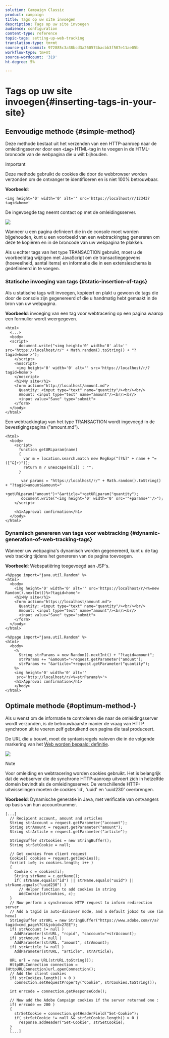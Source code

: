 ```yaml
---
solution: Campaign Classic
product: campaign
title: Tags op uw site invoegen
description: Tags op uw site invoegen
audience: configuration
content-type: reference
topic-tags: setting-up-web-tracking
translation-type: tm+mt
source-git-commit: 972885c3a38bcd3a260574bacbb3f507e11ae05b
workflow-type: tm+mt
source-wordcount: '319'
ht-degree: 5%

---
```



# Tags op uw site invoegen{#inserting-tags-in-your-site}

## Eenvoudige methode {#simple-method}

Deze methode bestaat uit het verzenden van een HTTP-aanroep naar de omleidingsserver door een **`<img>`** HTML-tag in te voegen in de HTML-broncode van de webpagina die u wilt bijhouden.

>[!IMPORTANT]
>
>Deze methode gebruikt de cookies die door de webbrowser worden verzonden om de ontvanger te identificeren en is niet 100% betrouwbaar.

**Voorbeeld**:

```
<img height='0' width='0' alt='' src='https://localhost/r/12343?tagid=home'
```

De ingevoegde tag neemt contact op met de omleidingsserver.

![](assets/d_ncs_integration_webtracking_structure2.png)

Wanneer u een pagina definieert die in de console moet worden bijgehouden, kunt u een voorbeeld van een webtrackingtag genereren om deze te kopiëren en in de broncode van uw webpagina te plakken.

Als u echter tags van het type TRANSACTION gebruikt, moet u de voorbeeldtag wijzigen met JavaScript om de transactiegegevens (hoeveelheid, aantal items) en informatie die in een extensieschema is gedefinieerd in te voegen.

### Statische invoeging van tags {#static-insertion-of-tags}

Als u statische tags wilt invoegen, kopieert en plakt u gewoon de tags die door de console zijn gegenereerd of die u handmatig hebt gemaakt in de bron van uw webpagina.

**Voorbeeld**: invoeging van een tag voor webtracering op een pagina waarop een formulier wordt weergegeven.

```
<html>
  <...>
  <body>
  <script>
      document.write("<img height='0' width='0' alt='' src='https://localhost/r/" + Math.random().toString() + "?tagid=home'>");
    </script>
    <noscript>
     <img height='0' width='0' alt='' src='https://localhost/r/?tagid=home'>
    </noscript>
    <h1>My site</h1>
    <form action="http://localhost/amount.md">
      Quantity: <input type="text" name="quantity"/><br/><br/>
      Amount: <input type="text" name="amount"/><br/><br/>
      <input value="Save" type="submit">
    </form>
  </body>
</html>
```

Een webtrackingtag van het type TRANSACTION wordt ingevoegd in de bevestigingspagina (&quot;amount.md&quot;).

```
<html>
  <body>
    <script>
      function getURLparam(name) 
      {
        var m = location.search.match new RegExp("[?&]" + name + "=([^&]+)"));
        return m ? unescape(m[1]) : "";
      }
 
       var params = "https://localhost/r/" + Math.random().toString() + "?tagid=amount&amount="
                      +getURLparam("amount")+"&article="+getURLparam("quantity");
       document.write("<img height='0' width='0' src='"+params+"'/>");
    </script>

    <h1>Approval confirmation</h1>
  </body>
</html>
```

### Dynamisch genereren van tags voor webtracking {#dynamic-generation-of-web-tracking-tags}

Wanneer uw webpagina&#39;s dynamisch worden gegenereerd, kunt u de tag web tracking tijdens het genereren van de pagina toevoegen.

**Voorbeeld**: Webspatiëring toegevoegd aan JSP&#39;s.

```
<%@page import="java.util.Random" %>
<html>
  <body>
    <img height='0' width='0' alt='' src='https://localhost/r/<%=new Random().nextInt()%>?tagid=home'>
    <h1>My site</h1>
    <form action="https://localhost/amount.md">
      Quantity: <input type="text" name="quantity"/><br/><br/>
      Amount: <input type="text" name="amount"/><br/><br/>
      <input value="Save" type="submit">
    </form>
  </body>
</html>
```

```
<%@page import="java.util.Random" %>
<html>
  <body>
    <%  
      String strParams = new Random().nextInt() + "?tagid=amount";
      strParams += "&amount="+request.getParameter("amount");
      strParams += "&article="+request.getParameter("quantity");
    %>
    <img height='0' width='0' alt=''
     src='http://localhost/r/<%=strParams%>'>
    <h1>Approval confirmation</h1>
    </body>
</html>
```

## Optimale methode {#optimum-method-}

Als u wenst om de informatie te controleren die naar de omleidingsserver wordt verzonden, is de betrouwbaarste manier de vraag van HTTP synchroon uit te voeren zelf gebruikend een pagina die taal produceert.

De URL die u bouwt, moet de syntaxisregels naleven die in de volgende markering van het [Web worden bepaald: definitie](../../configuration/using/web-tracking-tag--definition.md).

![](assets/d_ncs_integration_webtracking_structure3.png)

>[!NOTE]
>
>Voor omleiding en webtracering worden cookies gebruikt. Het is belangrijk dat de webserver die de synchrone HTTP-aanroep uitvoert zich in hetzelfde domein bevindt als de omleidingsserver. De verschillende HTTP-uitwisselingen moeten de cookies &#39;id&#39;, &#39;uuid&#39; en &#39;uuid230&#39; overbrengen.

**Voorbeeld**: Dynamische generatie in Java, met verificatie van ontvangers op basis van hun accountnummer.

```
[...]
  // Recipient account, amount and articles
  String strAccount = request.getParameter("account");
  String strAmount = request.getParameter("amount");
  String strArticle = request.getParameter("article");

  StringBuffer strCookies = new StringBuffer();
  String strSetCookie = null;

  // Get cookies from client request
  Cookie[] cookies = request.getCookies();
  for(int i=0; i< cookies.length; i++ )
  {
    Cookie c = cookies[i];
    String strName = c.getName();
    if( strName.equals("id") || strName.equals("uuid") || strName.equals("uuid230") )
      // Helper function to add cookies in string
      AddCookie(strCookies, c);
  }
  // Now perform a synchronous HTTP request to inform redirection server
  // Add a tagid in auto-discover mode, and a default jobId to use (in hexa)
  StringBuffer strURL = new StringBuffer("https://www.adobe.com/r/a?tagid=cmd_page%7Ct&jobid=27EE");
  if( strAccount != null )
    AddParameter(strURL, "rcpid", "saccount="+strAccount);
  if( strAmount != null )
    AddParameter(strURL, "amount", strAmount);
  if( strArticle != null )
    AddParameter(strURL, "article", strArticle);
  
  URL url = new URL(strURL.toString());
  HttpURLConnection connection = (HttpURLConnection)url.openConnection();
  // Add the client cookies
  if( strCookies.length() > 0 )
    connection.setRequestProperty("Cookie", strCookies.toString());

  int errcode = connection.getResponseCode();

  // Now add the Adobe Campaign cookies if the server returned one :
  if( errcode == 200 )
  {
    strSetCookie = connection.getHeaderField("Set-Cookie");
    if( strSetCookie != null && strSetCookie.length() > 0 )
      response.addHeader("Set-Cookie", strSetCookie);
  }
  [...]
```

